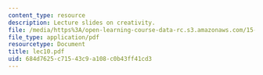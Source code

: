 ```yaml
---
content_type: resource
description: Lecture slides on creativity.
file: /media/https%3A/open-learning-course-data-rc.s3.amazonaws.com/15-301-managerial-psychology-fall-2006/684d7625c71543c9a108c0b43ff41cd3_lec10.pdf
file_type: application/pdf
resourcetype: Document
title: lec10.pdf
uid: 684d7625-c715-43c9-a108-c0b43ff41cd3
---
```

